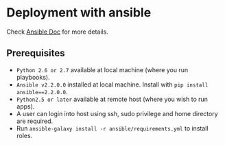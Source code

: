 # Deployment with ansible

Check [Ansible Doc](http://docs.ansible.com/ansible/index.html) for more details.

## Prerequisites

- `Python 2.6 or 2.7` available at local machine (where you run playbooks).
- `Ansible v2.2.0.0` installed at local machine. Install with `pip install ansible==2.2.0.0`.
- `Python2.5 or later` available at remote host (where you wish to run apps).
- A user can login into host using ssh, sudo privilege and home directory are required.
- Run `ansible-galaxy install -r ansible/requirements.yml` to install roles.
